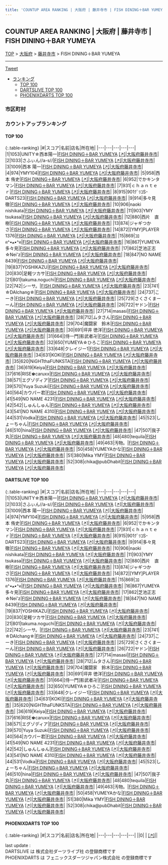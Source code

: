 ```yaml
---
title: 'COUNTUP AREA RANKING | 大阪府 | 藤井寺市 | FISH DINING＋BAR YUMEYA'
---
```

## COUNTUP AREA RANKING | 大阪府 | 藤井寺市 | FISH DINING＋BAR YUMEYA

[TOP](/darts/rank/) > [大阪府](/darts/rank/大阪府/) > [藤井寺市](/darts/rank/大阪府/藤井寺市/) > FISH DINING＋BAR YUMEYA

___

<a href="https://twitter.com/share?ref_src=twsrc%5Etfw" data-text="COUNTUP AREA RANKING | 大阪府藤井寺市FISH DINING＋BAR YUMEYA" class="twitter-share-button" data-hashtags="DARTSLIVE,PHOENIXDARTS,darts,ダーツ" data-show-count="false">Tweet</a>

* [ランキング](#カウントアップランキング)
    * [TOP 100](#top-100)
    * [DARTSLIVE TOP 100](#dartslive-top-100)
    * [PHOENIXDARTS TOP 100](#phoenixdarts-top-100)

### 市区町村

<ul>

</ul>

### カウントアップランキング

#### TOP 100



{:.table-ranking}
|#|スコア|名前|店名|所在地|
|---|---|---|---|---|
|1|1053|<span class="rank-name-dl">UNITY☆西本陽一</span>|<a href="/darts/rank/shops/95d40f05d75cfdaf0d9b047a20a7ba1e.html">FISH DINING＋BAR YUMEYA</a> <a href="https://search.dartslive.com/jp/shop/95d40f05d75cfdaf0d9b047a20a7ba1e">[↗]</a>|<a href="/darts/rank/大阪府/藤井寺市">大阪府藤井寺市</a>|
|2|1033|<span class="rank-name-dl">さふぃん//a-s//</span>|<a href="/darts/rank/shops/95d40f05d75cfdaf0d9b047a20a7ba1e.html">FISH DINING＋BAR YUMEYA</a> <a href="https://search.dartslive.com/jp/shop/95d40f05d75cfdaf0d9b047a20a7ba1e">[↗]</a>|<a href="/darts/rank/大阪府/藤井寺市">大阪府藤井寺市</a>|
|3|1009|<span class="rank-name-dl">西本 陽一</span>|<a href="/darts/rank/shops/95d40f05d75cfdaf0d9b047a20a7ba1e.html">FISH DINING＋BAR YUMEYA</a> <a href="https://search.dartslive.com/jp/shop/95d40f05d75cfdaf0d9b047a20a7ba1e">[↗]</a>|<a href="/darts/rank/大阪府/藤井寺市">大阪府藤井寺市</a>|
|4|974|<span class="rank-name-dl">YMY104</span>|<a href="/darts/rank/shops/95d40f05d75cfdaf0d9b047a20a7ba1e.html">FISH DINING＋BAR YUMEYA</a> <a href="https://search.dartslive.com/jp/shop/95d40f05d75cfdaf0d9b047a20a7ba1e">[↗]</a>|<a href="/darts/rank/大阪府/藤井寺市">大阪府藤井寺市</a>|
|5|958|<span class="rank-name-dl">西本 侑史</span>|<a href="/darts/rank/shops/95d40f05d75cfdaf0d9b047a20a7ba1e.html">FISH DINING＋BAR YUMEYA</a> <a href="https://search.dartslive.com/jp/shop/95d40f05d75cfdaf0d9b047a20a7ba1e">[↗]</a>|<a href="/darts/rank/大阪府/藤井寺市">大阪府藤井寺市</a>|
|6|952|<span class="rank-name-dl">でかキンタマン</span>|<a href="/darts/rank/shops/95d40f05d75cfdaf0d9b047a20a7ba1e.html">FISH DINING＋BAR YUMEYA</a> <a href="https://search.dartslive.com/jp/shop/95d40f05d75cfdaf0d9b047a20a7ba1e">[↗]</a>|<a href="/darts/rank/大阪府/藤井寺市">大阪府藤井寺市</a>|
|7|931|<span class="rank-name-dl">ｃｈａｎｔｅｒ</span>|<a href="/darts/rank/shops/95d40f05d75cfdaf0d9b047a20a7ba1e.html">FISH DINING＋BAR YUMEYA</a> <a href="https://search.dartslive.com/jp/shop/95d40f05d75cfdaf0d9b047a20a7ba1e">[↗]</a>|<a href="/darts/rank/大阪府/藤井寺市">大阪府藤井寺市</a>|
|8|915|<span class="rank-name-dl">901ｸﾞﾘｺS-DARTS23</span>|<a href="/darts/rank/shops/95d40f05d75cfdaf0d9b047a20a7ba1e.html">FISH DINING＋BAR YUMEYA</a> <a href="https://search.dartslive.com/jp/shop/95d40f05d75cfdaf0d9b047a20a7ba1e">[↗]</a>|<a href="/darts/rank/大阪府/藤井寺市">大阪府藤井寺市</a>|
|9|914|<span class="rank-name-dl">多々見　徹</span>|<a href="/darts/rank/shops/95d40f05d75cfdaf0d9b047a20a7ba1e.html">FISH DINING＋BAR YUMEYA</a> <a href="https://search.dartslive.com/jp/shop/95d40f05d75cfdaf0d9b047a20a7ba1e">[↗]</a>|<a href="/darts/rank/大阪府/藤井寺市">大阪府藤井寺市</a>|
|10|906|<span class="rank-name-dl">naoki nishikata</span>|<a href="/darts/rank/shops/95d40f05d75cfdaf0d9b047a20a7ba1e.html">FISH DINING＋BAR YUMEYA</a> <a href="https://search.dartslive.com/jp/shop/95d40f05d75cfdaf0d9b047a20a7ba1e">[↗]</a>|<a href="/darts/rank/大阪府/藤井寺市">大阪府藤井寺市</a>|
|11|903|<span class="rank-name-dl">YMY tsukasa</span>|<a href="/darts/rank/shops/95d40f05d75cfdaf0d9b047a20a7ba1e.html">FISH DINING＋BAR YUMEYA</a> <a href="https://search.dartslive.com/jp/shop/95d40f05d75cfdaf0d9b047a20a7ba1e">[↗]</a>|<a href="/darts/rank/大阪府/藤井寺市">大阪府藤井寺市</a>|
|12|880|<span class="rank-name-dl">西片　直樹</span>|<a href="/darts/rank/shops/95d40f05d75cfdaf0d9b047a20a7ba1e.html">FISH DINING＋BAR YUMEYA</a> <a href="https://search.dartslive.com/jp/shop/95d40f05d75cfdaf0d9b047a20a7ba1e">[↗]</a>|<a href="/darts/rank/大阪府/藤井寺市">大阪府藤井寺市</a>|
|13|874|<span class="rank-name-dl">ジャギつかさ</span>|<a href="/darts/rank/shops/95d40f05d75cfdaf0d9b047a20a7ba1e.html">FISH DINING＋BAR YUMEYA</a> <a href="https://search.dartslive.com/jp/shop/95d40f05d75cfdaf0d9b047a20a7ba1e">[↗]</a>|<a href="/darts/rank/大阪府/藤井寺市">大阪府藤井寺市</a>|
|14|872|<span class="rank-name-dl">[YMY]PLAYER 1376</span>|<a href="/darts/rank/shops/95d40f05d75cfdaf0d9b047a20a7ba1e.html">FISH DINING＋BAR YUMEYA</a> <a href="https://search.dartslive.com/jp/shop/95d40f05d75cfdaf0d9b047a20a7ba1e">[↗]</a>|<a href="/darts/rank/大阪府/藤井寺市">大阪府藤井寺市</a>|
|15|869|<span class="rank-name-dl">ｺﾛฅ^•ﻌ•^ฅ</span>|<a href="/darts/rank/shops/95d40f05d75cfdaf0d9b047a20a7ba1e.html">FISH DINING＋BAR YUMEYA</a> <a href="https://search.dartslive.com/jp/shop/95d40f05d75cfdaf0d9b047a20a7ba1e">[↗]</a>|<a href="/darts/rank/大阪府/藤井寺市">大阪府藤井寺市</a>|
|16|867|<span class="rank-name-dl">YUMEYA 多々見</span>|<a href="/darts/rank/shops/95d40f05d75cfdaf0d9b047a20a7ba1e.html">FISH DINING＋BAR YUMEYA</a> <a href="https://search.dartslive.com/jp/shop/95d40f05d75cfdaf0d9b047a20a7ba1e">[↗]</a>|<a href="/darts/rank/大阪府/藤井寺市">大阪府藤井寺市</a>|
|17|862|<span class="rank-name-dl">芝池正志☆Nei&#x27;z</span>|<a href="/darts/rank/shops/95d40f05d75cfdaf0d9b047a20a7ba1e.html">FISH DINING＋BAR YUMEYA</a> <a href="https://search.dartslive.com/jp/shop/95d40f05d75cfdaf0d9b047a20a7ba1e">[↗]</a>|<a href="/darts/rank/大阪府/藤井寺市">大阪府藤井寺市</a>|
|18|847|<span class="rank-name-dl">NO NAME 8439</span>|<a href="/darts/rank/shops/95d40f05d75cfdaf0d9b047a20a7ba1e.html">FISH DINING＋BAR YUMEYA</a> <a href="https://search.dartslive.com/jp/shop/95d40f05d75cfdaf0d9b047a20a7ba1e">[↗]</a>|<a href="/darts/rank/大阪府/藤井寺市">大阪府藤井寺市</a>|
|19|837|<span class="rank-name-dl">YOSHIKAZU</span>|<a href="/darts/rank/shops/95d40f05d75cfdaf0d9b047a20a7ba1e.html">FISH DINING＋BAR YUMEYA</a> <a href="https://search.dartslive.com/jp/shop/95d40f05d75cfdaf0d9b047a20a7ba1e">[↗]</a>|<a href="/darts/rank/大阪府/藤井寺市">大阪府藤井寺市</a>|
|20|830|<span class="rank-name-dl">足軽ツカサ</span>|<a href="/darts/rank/shops/95d40f05d75cfdaf0d9b047a20a7ba1e.html">FISH DINING＋BAR YUMEYA</a> <a href="https://search.dartslive.com/jp/shop/95d40f05d75cfdaf0d9b047a20a7ba1e">[↗]</a>|<a href="/darts/rank/大阪府/藤井寺市">大阪府藤井寺市</a>|
|21|801|<span class="rank-name-dl">takuma.noguchi</span>|<a href="/darts/rank/shops/95d40f05d75cfdaf0d9b047a20a7ba1e.html">FISH DINING＋BAR YUMEYA</a> <a href="https://search.dartslive.com/jp/shop/95d40f05d75cfdaf0d9b047a20a7ba1e">[↗]</a>|<a href="/darts/rank/大阪府/藤井寺市">大阪府藤井寺市</a>|
|22|742|<span class="rank-name-dl">シーサ。</span>|<a href="/darts/rank/shops/95d40f05d75cfdaf0d9b047a20a7ba1e.html">FISH DINING＋BAR YUMEYA</a> <a href="https://search.dartslive.com/jp/shop/95d40f05d75cfdaf0d9b047a20a7ba1e">[↗]</a>|<a href="/darts/rank/大阪府/藤井寺市">大阪府藤井寺市</a>|
|23|741|<span class="rank-name-dl">☆DAIchang☆</span>|<a href="/darts/rank/shops/95d40f05d75cfdaf0d9b047a20a7ba1e.html">FISH DINING＋BAR YUMEYA</a> <a href="https://search.dartslive.com/jp/shop/95d40f05d75cfdaf0d9b047a20a7ba1e">[↗]</a>|<a href="/darts/rank/大阪府/藤井寺市">大阪府藤井寺市</a>|
|24|737|<span class="rank-name-dl">こーき</span>|<a href="/darts/rank/shops/95d40f05d75cfdaf0d9b047a20a7ba1e.html">FISH DINING＋BAR YUMEYA</a> <a href="https://search.dartslive.com/jp/shop/95d40f05d75cfdaf0d9b047a20a7ba1e">[↗]</a>|<a href="/darts/rank/大阪府/藤井寺市">大阪府藤井寺市</a>|
|25|729|<span class="rank-name-dl">さくさくまーーん</span>|<a href="/darts/rank/shops/95d40f05d75cfdaf0d9b047a20a7ba1e.html">FISH DINING＋BAR YUMEYA</a> <a href="https://search.dartslive.com/jp/shop/95d40f05d75cfdaf0d9b047a20a7ba1e">[↗]</a>|<a href="/darts/rank/大阪府/藤井寺市">大阪府藤井寺市</a>|
|26|722|<span class="rank-name-dl">ヤドン</span>|<a href="/darts/rank/shops/95d40f05d75cfdaf0d9b047a20a7ba1e.html">FISH DINING＋BAR YUMEYA</a> <a href="https://search.dartslive.com/jp/shop/95d40f05d75cfdaf0d9b047a20a7ba1e">[↗]</a>|<a href="/darts/rank/大阪府/藤井寺市">大阪府藤井寺市</a>|
|27|714|<span class="rank-name-dl">masasi</span>|<a href="/darts/rank/shops/95d40f05d75cfdaf0d9b047a20a7ba1e.html">FISH DINING＋BAR YUMEYA</a> <a href="https://search.dartslive.com/jp/shop/95d40f05d75cfdaf0d9b047a20a7ba1e">[↗]</a>|<a href="/darts/rank/大阪府/藤井寺市">大阪府藤井寺市</a>|
|28|712|<span class="rank-name-dl">ムタさん</span>|<a href="/darts/rank/shops/95d40f05d75cfdaf0d9b047a20a7ba1e.html">FISH DINING＋BAR YUMEYA</a> <a href="https://search.dartslive.com/jp/shop/95d40f05d75cfdaf0d9b047a20a7ba1e">[↗]</a>|<a href="/darts/rank/大阪府/藤井寺市">大阪府藤井寺市</a>|
|29|704|<span class="rank-name-dl">魔闘家　鈴木</span>|<a href="/darts/rank/shops/95d40f05d75cfdaf0d9b047a20a7ba1e.html">FISH DINING＋BAR YUMEYA</a> <a href="https://search.dartslive.com/jp/shop/95d40f05d75cfdaf0d9b047a20a7ba1e">[↗]</a>|<a href="/darts/rank/大阪府/藤井寺市">大阪府藤井寺市</a>|
|30|691|<span class="rank-name-dl">坪井 徳洋</span>|<a href="/darts/rank/shops/95d40f05d75cfdaf0d9b047a20a7ba1e.html">FISH DINING＋BAR YUMEYA</a> <a href="https://search.dartslive.com/jp/shop/95d40f05d75cfdaf0d9b047a20a7ba1e">[↗]</a>|<a href="/darts/rank/大阪府/藤井寺市">大阪府藤井寺市</a>|
|31|664|<span class="rank-name-dl">[侍一門]影武者卍</span>|<a href="/darts/rank/shops/95d40f05d75cfdaf0d9b047a20a7ba1e.html">FISH DINING＋BAR YUMEYA</a> <a href="https://search.dartslive.com/jp/shop/95d40f05d75cfdaf0d9b047a20a7ba1e">[↗]</a>|<a href="/darts/rank/大阪府/藤井寺市">大阪府藤井寺市</a>|
|32|650|<span class="rank-name-dl">YUMEYA☆ひろこ</span>|<a href="/darts/rank/shops/95d40f05d75cfdaf0d9b047a20a7ba1e.html">FISH DINING＋BAR YUMEYA</a> <a href="https://search.dartslive.com/jp/shop/95d40f05d75cfdaf0d9b047a20a7ba1e">[↗]</a>|<a href="/darts/rank/大阪府/藤井寺市">大阪府藤井寺市</a>|
|33|648|<span class="rank-name-dl">クレイジー1</span>|<a href="/darts/rank/shops/95d40f05d75cfdaf0d9b047a20a7ba1e.html">FISH DINING＋BAR YUMEYA</a> <a href="https://search.dartslive.com/jp/shop/95d40f05d75cfdaf0d9b047a20a7ba1e">[↗]</a>|<a href="/darts/rank/大阪府/藤井寺市">大阪府藤井寺市</a>|
|34|631|<span class="rank-name-dl">KOKI</span>|<a href="/darts/rank/shops/95d40f05d75cfdaf0d9b047a20a7ba1e.html">FISH DINING＋BAR YUMEYA</a> <a href="https://search.dartslive.com/jp/shop/95d40f05d75cfdaf0d9b047a20a7ba1e">[↗]</a>|<a href="/darts/rank/大阪府/藤井寺市">大阪府藤井寺市</a>|
|35|620|<span class="rank-name-dl">NiGHTthaFUNKSTA</span>|<a href="/darts/rank/shops/95d40f05d75cfdaf0d9b047a20a7ba1e.html">FISH DINING＋BAR YUMEYA</a> <a href="https://search.dartslive.com/jp/shop/95d40f05d75cfdaf0d9b047a20a7ba1e">[↗]</a>|<a href="/darts/rank/大阪府/藤井寺市">大阪府藤井寺市</a>|
|36|619|<span class="rank-name-dl">Keiya</span>|<a href="/darts/rank/shops/95d40f05d75cfdaf0d9b047a20a7ba1e.html">FISH DINING＋BAR YUMEYA</a> <a href="https://search.dartslive.com/jp/shop/95d40f05d75cfdaf0d9b047a20a7ba1e">[↗]</a>|<a href="/darts/rank/大阪府/藤井寺市">大阪府藤井寺市</a>|
|37|616|<span class="rank-name-dl">RISE♚caruxx</span>|<a href="/darts/rank/shops/95d40f05d75cfdaf0d9b047a20a7ba1e.html">FISH DINING＋BAR YUMEYA</a> <a href="https://search.dartslive.com/jp/shop/95d40f05d75cfdaf0d9b047a20a7ba1e">[↗]</a>|<a href="/darts/rank/大阪府/藤井寺市">大阪府藤井寺市</a>|
|38|571|<span class="rank-name-dl">エグゾディア</span>|<a href="/darts/rank/shops/95d40f05d75cfdaf0d9b047a20a7ba1e.html">FISH DINING＋BAR YUMEYA</a> <a href="https://search.dartslive.com/jp/shop/95d40f05d75cfdaf0d9b047a20a7ba1e">[↗]</a>|<a href="/darts/rank/大阪府/藤井寺市">大阪府藤井寺市</a>|
|39|570|<span class="rank-name-dl">Yuya Suzuki</span>|<a href="/darts/rank/shops/95d40f05d75cfdaf0d9b047a20a7ba1e.html">FISH DINING＋BAR YUMEYA</a> <a href="https://search.dartslive.com/jp/shop/95d40f05d75cfdaf0d9b047a20a7ba1e">[↗]</a>|<a href="/darts/rank/大阪府/藤井寺市">大阪府藤井寺市</a>|
|40|564|<span class="rank-name-dl">カウパー君</span>|<a href="/darts/rank/shops/95d40f05d75cfdaf0d9b047a20a7ba1e.html">FISH DINING＋BAR YUMEYA</a> <a href="https://search.dartslive.com/jp/shop/95d40f05d75cfdaf0d9b047a20a7ba1e">[↗]</a>|<a href="/darts/rank/大阪府/藤井寺市">大阪府藤井寺市</a>|
|41|549|<span class="rank-name-dl">NO NAME 4231</span>|<a href="/darts/rank/shops/95d40f05d75cfdaf0d9b047a20a7ba1e.html">FISH DINING＋BAR YUMEYA</a> <a href="https://search.dartslive.com/jp/shop/95d40f05d75cfdaf0d9b047a20a7ba1e">[↗]</a>|<a href="/darts/rank/大阪府/藤井寺市">大阪府藤井寺市</a>|
|42|542|<span class="rank-name-dl">しゅんしゅん</span>|<a href="/darts/rank/shops/95d40f05d75cfdaf0d9b047a20a7ba1e.html">FISH DINING＋BAR YUMEYA</a> <a href="https://search.dartslive.com/jp/shop/95d40f05d75cfdaf0d9b047a20a7ba1e">[↗]</a>|<a href="/darts/rank/大阪府/藤井寺市">大阪府藤井寺市</a>|
|43|541|<span class="rank-name-dl">NO NAME 4310</span>|<a href="/darts/rank/shops/95d40f05d75cfdaf0d9b047a20a7ba1e.html">FISH DINING＋BAR YUMEYA</a> <a href="https://search.dartslive.com/jp/shop/95d40f05d75cfdaf0d9b047a20a7ba1e">[↗]</a>|<a href="/darts/rank/大阪府/藤井寺市">大阪府藤井寺市</a>|
|44|531|<span class="rank-name-dl">Vodka</span>|<a href="/darts/rank/shops/95d40f05d75cfdaf0d9b047a20a7ba1e.html">FISH DINING＋BAR YUMEYA</a> <a href="https://search.dartslive.com/jp/shop/95d40f05d75cfdaf0d9b047a20a7ba1e">[↗]</a>|<a href="/darts/rank/大阪府/藤井寺市">大阪府藤井寺市</a>|
|45|523|<span class="rank-name-dl">しょーちゃん</span>|<a href="/darts/rank/shops/95d40f05d75cfdaf0d9b047a20a7ba1e.html">FISH DINING＋BAR YUMEYA</a> <a href="https://search.dartslive.com/jp/shop/95d40f05d75cfdaf0d9b047a20a7ba1e">[↗]</a>|<a href="/darts/rank/大阪府/藤井寺市">大阪府藤井寺市</a>|
|46|510|<span class="rank-name-dl">hina</span>|<a href="/darts/rank/shops/95d40f05d75cfdaf0d9b047a20a7ba1e.html">FISH DINING＋BAR YUMEYA</a> <a href="https://search.dartslive.com/jp/shop/95d40f05d75cfdaf0d9b047a20a7ba1e">[↗]</a>|<a href="/darts/rank/大阪府/藤井寺市">大阪府藤井寺市</a>|
|47|507|<span class="rank-name-dl">我子丸</span>|<a href="/darts/rank/shops/95d40f05d75cfdaf0d9b047a20a7ba1e.html">FISH DINING＋BAR YUMEYA</a> <a href="https://search.dartslive.com/jp/shop/95d40f05d75cfdaf0d9b047a20a7ba1e">[↗]</a>|<a href="/darts/rank/大阪府/藤井寺市">大阪府藤井寺市</a>|
|48|480|<span class="rank-name-dl">tequila</span>|<a href="/darts/rank/shops/95d40f05d75cfdaf0d9b047a20a7ba1e.html">FISH DINING＋BAR YUMEYA</a> <a href="https://search.dartslive.com/jp/shop/95d40f05d75cfdaf0d9b047a20a7ba1e">[↗]</a>|<a href="/darts/rank/大阪府/藤井寺市">大阪府藤井寺市</a>|
|49|463|<span class="rank-name-dl">汚物。</span>|<a href="/darts/rank/shops/95d40f05d75cfdaf0d9b047a20a7ba1e.html">FISH DINING＋BAR YUMEYA</a> <a href="https://search.dartslive.com/jp/shop/95d40f05d75cfdaf0d9b047a20a7ba1e">[↗]</a>|<a href="/darts/rank/大阪府/藤井寺市">大阪府藤井寺市</a>|
|50|458|<span class="rank-name-dl">YUMEYAかな</span>|<a href="/darts/rank/shops/95d40f05d75cfdaf0d9b047a20a7ba1e.html">FISH DINING＋BAR YUMEYA</a> <a href="https://search.dartslive.com/jp/shop/95d40f05d75cfdaf0d9b047a20a7ba1e">[↗]</a>|<a href="/darts/rank/大阪府/藤井寺市">大阪府藤井寺市</a>|
|51|380|<span class="rank-name-dl">Mika YMY</span>|<a href="/darts/rank/shops/95d40f05d75cfdaf0d9b047a20a7ba1e.html">FISH DINING＋BAR YUMEYA</a> <a href="https://search.dartslive.com/jp/shop/95d40f05d75cfdaf0d9b047a20a7ba1e">[↗]</a>|<a href="/darts/rank/大阪府/藤井寺市">大阪府藤井寺市</a>|
|52|308|<span class="rank-name-dl">chika@pubDhabit</span>|<a href="/darts/rank/shops/95d40f05d75cfdaf0d9b047a20a7ba1e.html">FISH DINING＋BAR YUMEYA</a> <a href="https://search.dartslive.com/jp/shop/95d40f05d75cfdaf0d9b047a20a7ba1e">[↗]</a>|<a href="/darts/rank/大阪府/藤井寺市">大阪府藤井寺市</a>|


#### DARTSLIVE TOP 100



{:.table-ranking}
|#|スコア|名前|店名|所在地|
|---|---|---|---|---|
|1|1053|<span class="rank-name-dl">UNITY☆西本陽一</span>|<a href="/darts/rank/shops/95d40f05d75cfdaf0d9b047a20a7ba1e.html">FISH DINING＋BAR YUMEYA</a> <a href="https://search.dartslive.com/jp/shop/95d40f05d75cfdaf0d9b047a20a7ba1e">[↗]</a>|<a href="/darts/rank/大阪府/藤井寺市">大阪府藤井寺市</a>|
|2|1033|<span class="rank-name-dl">さふぃん//a-s//</span>|<a href="/darts/rank/shops/95d40f05d75cfdaf0d9b047a20a7ba1e.html">FISH DINING＋BAR YUMEYA</a> <a href="https://search.dartslive.com/jp/shop/95d40f05d75cfdaf0d9b047a20a7ba1e">[↗]</a>|<a href="/darts/rank/大阪府/藤井寺市">大阪府藤井寺市</a>|
|3|1009|<span class="rank-name-dl">西本 陽一</span>|<a href="/darts/rank/shops/95d40f05d75cfdaf0d9b047a20a7ba1e.html">FISH DINING＋BAR YUMEYA</a> <a href="https://search.dartslive.com/jp/shop/95d40f05d75cfdaf0d9b047a20a7ba1e">[↗]</a>|<a href="/darts/rank/大阪府/藤井寺市">大阪府藤井寺市</a>|
|4|974|<span class="rank-name-dl">YMY104</span>|<a href="/darts/rank/shops/95d40f05d75cfdaf0d9b047a20a7ba1e.html">FISH DINING＋BAR YUMEYA</a> <a href="https://search.dartslive.com/jp/shop/95d40f05d75cfdaf0d9b047a20a7ba1e">[↗]</a>|<a href="/darts/rank/大阪府/藤井寺市">大阪府藤井寺市</a>|
|5|958|<span class="rank-name-dl">西本 侑史</span>|<a href="/darts/rank/shops/95d40f05d75cfdaf0d9b047a20a7ba1e.html">FISH DINING＋BAR YUMEYA</a> <a href="https://search.dartslive.com/jp/shop/95d40f05d75cfdaf0d9b047a20a7ba1e">[↗]</a>|<a href="/darts/rank/大阪府/藤井寺市">大阪府藤井寺市</a>|
|6|952|<span class="rank-name-dl">でかキンタマン</span>|<a href="/darts/rank/shops/95d40f05d75cfdaf0d9b047a20a7ba1e.html">FISH DINING＋BAR YUMEYA</a> <a href="https://search.dartslive.com/jp/shop/95d40f05d75cfdaf0d9b047a20a7ba1e">[↗]</a>|<a href="/darts/rank/大阪府/藤井寺市">大阪府藤井寺市</a>|
|7|931|<span class="rank-name-dl">ｃｈａｎｔｅｒ</span>|<a href="/darts/rank/shops/95d40f05d75cfdaf0d9b047a20a7ba1e.html">FISH DINING＋BAR YUMEYA</a> <a href="https://search.dartslive.com/jp/shop/95d40f05d75cfdaf0d9b047a20a7ba1e">[↗]</a>|<a href="/darts/rank/大阪府/藤井寺市">大阪府藤井寺市</a>|
|8|915|<span class="rank-name-dl">901ｸﾞﾘｺS-DARTS23</span>|<a href="/darts/rank/shops/95d40f05d75cfdaf0d9b047a20a7ba1e.html">FISH DINING＋BAR YUMEYA</a> <a href="https://search.dartslive.com/jp/shop/95d40f05d75cfdaf0d9b047a20a7ba1e">[↗]</a>|<a href="/darts/rank/大阪府/藤井寺市">大阪府藤井寺市</a>|
|9|914|<span class="rank-name-dl">多々見　徹</span>|<a href="/darts/rank/shops/95d40f05d75cfdaf0d9b047a20a7ba1e.html">FISH DINING＋BAR YUMEYA</a> <a href="https://search.dartslive.com/jp/shop/95d40f05d75cfdaf0d9b047a20a7ba1e">[↗]</a>|<a href="/darts/rank/大阪府/藤井寺市">大阪府藤井寺市</a>|
|10|906|<span class="rank-name-dl">naoki nishikata</span>|<a href="/darts/rank/shops/95d40f05d75cfdaf0d9b047a20a7ba1e.html">FISH DINING＋BAR YUMEYA</a> <a href="https://search.dartslive.com/jp/shop/95d40f05d75cfdaf0d9b047a20a7ba1e">[↗]</a>|<a href="/darts/rank/大阪府/藤井寺市">大阪府藤井寺市</a>|
|11|903|<span class="rank-name-dl">YMY tsukasa</span>|<a href="/darts/rank/shops/95d40f05d75cfdaf0d9b047a20a7ba1e.html">FISH DINING＋BAR YUMEYA</a> <a href="https://search.dartslive.com/jp/shop/95d40f05d75cfdaf0d9b047a20a7ba1e">[↗]</a>|<a href="/darts/rank/大阪府/藤井寺市">大阪府藤井寺市</a>|
|12|880|<span class="rank-name-dl">西片　直樹</span>|<a href="/darts/rank/shops/95d40f05d75cfdaf0d9b047a20a7ba1e.html">FISH DINING＋BAR YUMEYA</a> <a href="https://search.dartslive.com/jp/shop/95d40f05d75cfdaf0d9b047a20a7ba1e">[↗]</a>|<a href="/darts/rank/大阪府/藤井寺市">大阪府藤井寺市</a>|
|13|874|<span class="rank-name-dl">ジャギつかさ</span>|<a href="/darts/rank/shops/95d40f05d75cfdaf0d9b047a20a7ba1e.html">FISH DINING＋BAR YUMEYA</a> <a href="https://search.dartslive.com/jp/shop/95d40f05d75cfdaf0d9b047a20a7ba1e">[↗]</a>|<a href="/darts/rank/大阪府/藤井寺市">大阪府藤井寺市</a>|
|14|872|<span class="rank-name-dl">[YMY]PLAYER 1376</span>|<a href="/darts/rank/shops/95d40f05d75cfdaf0d9b047a20a7ba1e.html">FISH DINING＋BAR YUMEYA</a> <a href="https://search.dartslive.com/jp/shop/95d40f05d75cfdaf0d9b047a20a7ba1e">[↗]</a>|<a href="/darts/rank/大阪府/藤井寺市">大阪府藤井寺市</a>|
|15|869|<span class="rank-name-dl">ｺﾛฅ^•ﻌ•^ฅ</span>|<a href="/darts/rank/shops/95d40f05d75cfdaf0d9b047a20a7ba1e.html">FISH DINING＋BAR YUMEYA</a> <a href="https://search.dartslive.com/jp/shop/95d40f05d75cfdaf0d9b047a20a7ba1e">[↗]</a>|<a href="/darts/rank/大阪府/藤井寺市">大阪府藤井寺市</a>|
|16|867|<span class="rank-name-dl">YUMEYA 多々見</span>|<a href="/darts/rank/shops/95d40f05d75cfdaf0d9b047a20a7ba1e.html">FISH DINING＋BAR YUMEYA</a> <a href="https://search.dartslive.com/jp/shop/95d40f05d75cfdaf0d9b047a20a7ba1e">[↗]</a>|<a href="/darts/rank/大阪府/藤井寺市">大阪府藤井寺市</a>|
|17|862|<span class="rank-name-dl">芝池正志☆Nei&#x27;z</span>|<a href="/darts/rank/shops/95d40f05d75cfdaf0d9b047a20a7ba1e.html">FISH DINING＋BAR YUMEYA</a> <a href="https://search.dartslive.com/jp/shop/95d40f05d75cfdaf0d9b047a20a7ba1e">[↗]</a>|<a href="/darts/rank/大阪府/藤井寺市">大阪府藤井寺市</a>|
|18|847|<span class="rank-name-dl">NO NAME 8439</span>|<a href="/darts/rank/shops/95d40f05d75cfdaf0d9b047a20a7ba1e.html">FISH DINING＋BAR YUMEYA</a> <a href="https://search.dartslive.com/jp/shop/95d40f05d75cfdaf0d9b047a20a7ba1e">[↗]</a>|<a href="/darts/rank/大阪府/藤井寺市">大阪府藤井寺市</a>|
|19|837|<span class="rank-name-dl">YOSHIKAZU</span>|<a href="/darts/rank/shops/95d40f05d75cfdaf0d9b047a20a7ba1e.html">FISH DINING＋BAR YUMEYA</a> <a href="https://search.dartslive.com/jp/shop/95d40f05d75cfdaf0d9b047a20a7ba1e">[↗]</a>|<a href="/darts/rank/大阪府/藤井寺市">大阪府藤井寺市</a>|
|20|830|<span class="rank-name-dl">足軽ツカサ</span>|<a href="/darts/rank/shops/95d40f05d75cfdaf0d9b047a20a7ba1e.html">FISH DINING＋BAR YUMEYA</a> <a href="https://search.dartslive.com/jp/shop/95d40f05d75cfdaf0d9b047a20a7ba1e">[↗]</a>|<a href="/darts/rank/大阪府/藤井寺市">大阪府藤井寺市</a>|
|21|801|<span class="rank-name-dl">takuma.noguchi</span>|<a href="/darts/rank/shops/95d40f05d75cfdaf0d9b047a20a7ba1e.html">FISH DINING＋BAR YUMEYA</a> <a href="https://search.dartslive.com/jp/shop/95d40f05d75cfdaf0d9b047a20a7ba1e">[↗]</a>|<a href="/darts/rank/大阪府/藤井寺市">大阪府藤井寺市</a>|
|22|742|<span class="rank-name-dl">シーサ。</span>|<a href="/darts/rank/shops/95d40f05d75cfdaf0d9b047a20a7ba1e.html">FISH DINING＋BAR YUMEYA</a> <a href="https://search.dartslive.com/jp/shop/95d40f05d75cfdaf0d9b047a20a7ba1e">[↗]</a>|<a href="/darts/rank/大阪府/藤井寺市">大阪府藤井寺市</a>|
|23|741|<span class="rank-name-dl">☆DAIchang☆</span>|<a href="/darts/rank/shops/95d40f05d75cfdaf0d9b047a20a7ba1e.html">FISH DINING＋BAR YUMEYA</a> <a href="https://search.dartslive.com/jp/shop/95d40f05d75cfdaf0d9b047a20a7ba1e">[↗]</a>|<a href="/darts/rank/大阪府/藤井寺市">大阪府藤井寺市</a>|
|24|737|<span class="rank-name-dl">こーき</span>|<a href="/darts/rank/shops/95d40f05d75cfdaf0d9b047a20a7ba1e.html">FISH DINING＋BAR YUMEYA</a> <a href="https://search.dartslive.com/jp/shop/95d40f05d75cfdaf0d9b047a20a7ba1e">[↗]</a>|<a href="/darts/rank/大阪府/藤井寺市">大阪府藤井寺市</a>|
|25|729|<span class="rank-name-dl">さくさくまーーん</span>|<a href="/darts/rank/shops/95d40f05d75cfdaf0d9b047a20a7ba1e.html">FISH DINING＋BAR YUMEYA</a> <a href="https://search.dartslive.com/jp/shop/95d40f05d75cfdaf0d9b047a20a7ba1e">[↗]</a>|<a href="/darts/rank/大阪府/藤井寺市">大阪府藤井寺市</a>|
|26|722|<span class="rank-name-dl">ヤドン</span>|<a href="/darts/rank/shops/95d40f05d75cfdaf0d9b047a20a7ba1e.html">FISH DINING＋BAR YUMEYA</a> <a href="https://search.dartslive.com/jp/shop/95d40f05d75cfdaf0d9b047a20a7ba1e">[↗]</a>|<a href="/darts/rank/大阪府/藤井寺市">大阪府藤井寺市</a>|
|27|714|<span class="rank-name-dl">masasi</span>|<a href="/darts/rank/shops/95d40f05d75cfdaf0d9b047a20a7ba1e.html">FISH DINING＋BAR YUMEYA</a> <a href="https://search.dartslive.com/jp/shop/95d40f05d75cfdaf0d9b047a20a7ba1e">[↗]</a>|<a href="/darts/rank/大阪府/藤井寺市">大阪府藤井寺市</a>|
|28|712|<span class="rank-name-dl">ムタさん</span>|<a href="/darts/rank/shops/95d40f05d75cfdaf0d9b047a20a7ba1e.html">FISH DINING＋BAR YUMEYA</a> <a href="https://search.dartslive.com/jp/shop/95d40f05d75cfdaf0d9b047a20a7ba1e">[↗]</a>|<a href="/darts/rank/大阪府/藤井寺市">大阪府藤井寺市</a>|
|29|704|<span class="rank-name-dl">魔闘家　鈴木</span>|<a href="/darts/rank/shops/95d40f05d75cfdaf0d9b047a20a7ba1e.html">FISH DINING＋BAR YUMEYA</a> <a href="https://search.dartslive.com/jp/shop/95d40f05d75cfdaf0d9b047a20a7ba1e">[↗]</a>|<a href="/darts/rank/大阪府/藤井寺市">大阪府藤井寺市</a>|
|30|691|<span class="rank-name-dl">坪井 徳洋</span>|<a href="/darts/rank/shops/95d40f05d75cfdaf0d9b047a20a7ba1e.html">FISH DINING＋BAR YUMEYA</a> <a href="https://search.dartslive.com/jp/shop/95d40f05d75cfdaf0d9b047a20a7ba1e">[↗]</a>|<a href="/darts/rank/大阪府/藤井寺市">大阪府藤井寺市</a>|
|31|664|<span class="rank-name-dl">[侍一門]影武者卍</span>|<a href="/darts/rank/shops/95d40f05d75cfdaf0d9b047a20a7ba1e.html">FISH DINING＋BAR YUMEYA</a> <a href="https://search.dartslive.com/jp/shop/95d40f05d75cfdaf0d9b047a20a7ba1e">[↗]</a>|<a href="/darts/rank/大阪府/藤井寺市">大阪府藤井寺市</a>|
|32|650|<span class="rank-name-dl">YUMEYA☆ひろこ</span>|<a href="/darts/rank/shops/95d40f05d75cfdaf0d9b047a20a7ba1e.html">FISH DINING＋BAR YUMEYA</a> <a href="https://search.dartslive.com/jp/shop/95d40f05d75cfdaf0d9b047a20a7ba1e">[↗]</a>|<a href="/darts/rank/大阪府/藤井寺市">大阪府藤井寺市</a>|
|33|648|<span class="rank-name-dl">クレイジー1</span>|<a href="/darts/rank/shops/95d40f05d75cfdaf0d9b047a20a7ba1e.html">FISH DINING＋BAR YUMEYA</a> <a href="https://search.dartslive.com/jp/shop/95d40f05d75cfdaf0d9b047a20a7ba1e">[↗]</a>|<a href="/darts/rank/大阪府/藤井寺市">大阪府藤井寺市</a>|
|34|631|<span class="rank-name-dl">KOKI</span>|<a href="/darts/rank/shops/95d40f05d75cfdaf0d9b047a20a7ba1e.html">FISH DINING＋BAR YUMEYA</a> <a href="https://search.dartslive.com/jp/shop/95d40f05d75cfdaf0d9b047a20a7ba1e">[↗]</a>|<a href="/darts/rank/大阪府/藤井寺市">大阪府藤井寺市</a>|
|35|620|<span class="rank-name-dl">NiGHTthaFUNKSTA</span>|<a href="/darts/rank/shops/95d40f05d75cfdaf0d9b047a20a7ba1e.html">FISH DINING＋BAR YUMEYA</a> <a href="https://search.dartslive.com/jp/shop/95d40f05d75cfdaf0d9b047a20a7ba1e">[↗]</a>|<a href="/darts/rank/大阪府/藤井寺市">大阪府藤井寺市</a>|
|36|619|<span class="rank-name-dl">Keiya</span>|<a href="/darts/rank/shops/95d40f05d75cfdaf0d9b047a20a7ba1e.html">FISH DINING＋BAR YUMEYA</a> <a href="https://search.dartslive.com/jp/shop/95d40f05d75cfdaf0d9b047a20a7ba1e">[↗]</a>|<a href="/darts/rank/大阪府/藤井寺市">大阪府藤井寺市</a>|
|37|616|<span class="rank-name-dl">RISE♚caruxx</span>|<a href="/darts/rank/shops/95d40f05d75cfdaf0d9b047a20a7ba1e.html">FISH DINING＋BAR YUMEYA</a> <a href="https://search.dartslive.com/jp/shop/95d40f05d75cfdaf0d9b047a20a7ba1e">[↗]</a>|<a href="/darts/rank/大阪府/藤井寺市">大阪府藤井寺市</a>|
|38|571|<span class="rank-name-dl">エグゾディア</span>|<a href="/darts/rank/shops/95d40f05d75cfdaf0d9b047a20a7ba1e.html">FISH DINING＋BAR YUMEYA</a> <a href="https://search.dartslive.com/jp/shop/95d40f05d75cfdaf0d9b047a20a7ba1e">[↗]</a>|<a href="/darts/rank/大阪府/藤井寺市">大阪府藤井寺市</a>|
|39|570|<span class="rank-name-dl">Yuya Suzuki</span>|<a href="/darts/rank/shops/95d40f05d75cfdaf0d9b047a20a7ba1e.html">FISH DINING＋BAR YUMEYA</a> <a href="https://search.dartslive.com/jp/shop/95d40f05d75cfdaf0d9b047a20a7ba1e">[↗]</a>|<a href="/darts/rank/大阪府/藤井寺市">大阪府藤井寺市</a>|
|40|564|<span class="rank-name-dl">カウパー君</span>|<a href="/darts/rank/shops/95d40f05d75cfdaf0d9b047a20a7ba1e.html">FISH DINING＋BAR YUMEYA</a> <a href="https://search.dartslive.com/jp/shop/95d40f05d75cfdaf0d9b047a20a7ba1e">[↗]</a>|<a href="/darts/rank/大阪府/藤井寺市">大阪府藤井寺市</a>|
|41|549|<span class="rank-name-dl">NO NAME 4231</span>|<a href="/darts/rank/shops/95d40f05d75cfdaf0d9b047a20a7ba1e.html">FISH DINING＋BAR YUMEYA</a> <a href="https://search.dartslive.com/jp/shop/95d40f05d75cfdaf0d9b047a20a7ba1e">[↗]</a>|<a href="/darts/rank/大阪府/藤井寺市">大阪府藤井寺市</a>|
|42|542|<span class="rank-name-dl">しゅんしゅん</span>|<a href="/darts/rank/shops/95d40f05d75cfdaf0d9b047a20a7ba1e.html">FISH DINING＋BAR YUMEYA</a> <a href="https://search.dartslive.com/jp/shop/95d40f05d75cfdaf0d9b047a20a7ba1e">[↗]</a>|<a href="/darts/rank/大阪府/藤井寺市">大阪府藤井寺市</a>|
|43|541|<span class="rank-name-dl">NO NAME 4310</span>|<a href="/darts/rank/shops/95d40f05d75cfdaf0d9b047a20a7ba1e.html">FISH DINING＋BAR YUMEYA</a> <a href="https://search.dartslive.com/jp/shop/95d40f05d75cfdaf0d9b047a20a7ba1e">[↗]</a>|<a href="/darts/rank/大阪府/藤井寺市">大阪府藤井寺市</a>|
|44|531|<span class="rank-name-dl">Vodka</span>|<a href="/darts/rank/shops/95d40f05d75cfdaf0d9b047a20a7ba1e.html">FISH DINING＋BAR YUMEYA</a> <a href="https://search.dartslive.com/jp/shop/95d40f05d75cfdaf0d9b047a20a7ba1e">[↗]</a>|<a href="/darts/rank/大阪府/藤井寺市">大阪府藤井寺市</a>|
|45|523|<span class="rank-name-dl">しょーちゃん</span>|<a href="/darts/rank/shops/95d40f05d75cfdaf0d9b047a20a7ba1e.html">FISH DINING＋BAR YUMEYA</a> <a href="https://search.dartslive.com/jp/shop/95d40f05d75cfdaf0d9b047a20a7ba1e">[↗]</a>|<a href="/darts/rank/大阪府/藤井寺市">大阪府藤井寺市</a>|
|46|510|<span class="rank-name-dl">hina</span>|<a href="/darts/rank/shops/95d40f05d75cfdaf0d9b047a20a7ba1e.html">FISH DINING＋BAR YUMEYA</a> <a href="https://search.dartslive.com/jp/shop/95d40f05d75cfdaf0d9b047a20a7ba1e">[↗]</a>|<a href="/darts/rank/大阪府/藤井寺市">大阪府藤井寺市</a>|
|47|507|<span class="rank-name-dl">我子丸</span>|<a href="/darts/rank/shops/95d40f05d75cfdaf0d9b047a20a7ba1e.html">FISH DINING＋BAR YUMEYA</a> <a href="https://search.dartslive.com/jp/shop/95d40f05d75cfdaf0d9b047a20a7ba1e">[↗]</a>|<a href="/darts/rank/大阪府/藤井寺市">大阪府藤井寺市</a>|
|48|480|<span class="rank-name-dl">tequila</span>|<a href="/darts/rank/shops/95d40f05d75cfdaf0d9b047a20a7ba1e.html">FISH DINING＋BAR YUMEYA</a> <a href="https://search.dartslive.com/jp/shop/95d40f05d75cfdaf0d9b047a20a7ba1e">[↗]</a>|<a href="/darts/rank/大阪府/藤井寺市">大阪府藤井寺市</a>|
|49|463|<span class="rank-name-dl">汚物。</span>|<a href="/darts/rank/shops/95d40f05d75cfdaf0d9b047a20a7ba1e.html">FISH DINING＋BAR YUMEYA</a> <a href="https://search.dartslive.com/jp/shop/95d40f05d75cfdaf0d9b047a20a7ba1e">[↗]</a>|<a href="/darts/rank/大阪府/藤井寺市">大阪府藤井寺市</a>|
|50|458|<span class="rank-name-dl">YUMEYAかな</span>|<a href="/darts/rank/shops/95d40f05d75cfdaf0d9b047a20a7ba1e.html">FISH DINING＋BAR YUMEYA</a> <a href="https://search.dartslive.com/jp/shop/95d40f05d75cfdaf0d9b047a20a7ba1e">[↗]</a>|<a href="/darts/rank/大阪府/藤井寺市">大阪府藤井寺市</a>|
|51|380|<span class="rank-name-dl">Mika YMY</span>|<a href="/darts/rank/shops/95d40f05d75cfdaf0d9b047a20a7ba1e.html">FISH DINING＋BAR YUMEYA</a> <a href="https://search.dartslive.com/jp/shop/95d40f05d75cfdaf0d9b047a20a7ba1e">[↗]</a>|<a href="/darts/rank/大阪府/藤井寺市">大阪府藤井寺市</a>|
|52|308|<span class="rank-name-dl">chika@pubDhabit</span>|<a href="/darts/rank/shops/95d40f05d75cfdaf0d9b047a20a7ba1e.html">FISH DINING＋BAR YUMEYA</a> <a href="https://search.dartslive.com/jp/shop/95d40f05d75cfdaf0d9b047a20a7ba1e">[↗]</a>|<a href="/darts/rank/大阪府/藤井寺市">大阪府藤井寺市</a>|


#### PHOENIXDARTS TOP 100



{:.table-ranking}
|#|スコア|名前|店名|所在地|
|---|---|---|---|---|
||0|<span class="rank-name-dl"> </span>|<a href="/darts/rank/shops/.html"></a> <a href="">[↗]</a>|<a href="/darts/rank//"></a>|


<div class="footer border-top border-gray-light mt-5 pt-3 text-right text-gray">
    last update : <span style="font-weight: italic" id="foot_last_modified"></span><br />
    DARTSLIVE は 株式会社ダーツライブ社 の登録商標です<br />
    PHOENIXDARTS は フェニックスダーツジャパン株式会社 の登録商標です<br />
</div>

<script src="https://cdnjs.cloudflare.com/ajax/libs/jquery.tablesorter/2.31.3/js/jquery.tablesorter.min.js" integrity="sha512-qzgd5cYSZcosqpzpn7zF2ZId8f/8CHmFKZ8j7mU4OUXTNRd5g+ZHBPsgKEwoqxCtdQvExE5LprwwPAgoicguNg==" crossorigin="anonymous" referrerpolicy="no-referrer"></script>
<link rel="stylesheet" href="https://cdnjs.cloudflare.com/ajax/libs/jquery.tablesorter/2.31.3/css/theme.default.min.css" integrity="sha512-wghhOJkjQX0Lh3NSWvNKeZ0ZpNn+SPVXX1Qyc9OCaogADktxrBiBdKGDoqVUOyhStvMBmJQ8ZdMHiR3wuEq8+w==" crossorigin="anonymous" referrerpolicy="no-referrer" />
<script>
$(function() {
    $(".table-ranking").tablesorter({sortList:[[0, 0]]});
    $("#foot_last_modified").text(formatDate(new Date(document.lastModified), 'yyyy-MM-dd HH:mm:ss'));
});
</script>

<script async src="https://platform.twitter.com/widgets.js" charset="utf-8"></script>